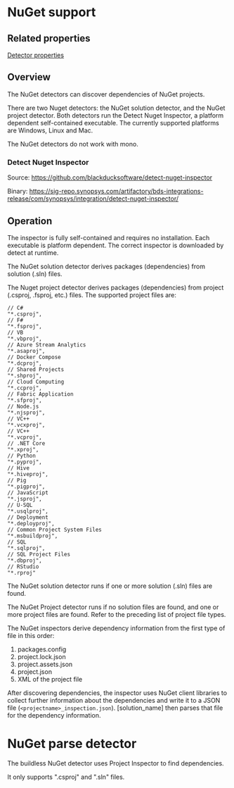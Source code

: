 # NuGet support

## Related properties

[Detector properties](../properties/detectors/nuget.md)

## Overview

The NuGet detectors can discover dependencies of NuGet projects.

There are two Nuget detectors: the NuGet solution detector, and the NuGet project detector. Both detectors run the Detect Nuget Inspector, a platform dependent self-contained executable. The currently supported platforms are Windows, Linux and Mac.

The NuGet detectors do not work with mono.

### Detect Nuget Inspector

Source: https://github.com/blackducksoftware/detect-nuget-inspector

Binary: https://sig-repo.synopsys.com/artifactory/bds-integrations-release/com/synopsys/integration/detect-nuget-inspector/

## Operation

The inspector is fully self-contained and requires no installation. Each executable is platform dependent. The correct inspector is downloaded by detect at runtime.

The NuGet solution detector derives packages (dependencies) from solution (.sln) files.

The Nuget project detector derives packages (dependencies) from project (.csproj, .fsproj, etc.) files. The supported project files are:
````
// C#
"*.csproj",
// F#
"*.fsproj",
// VB
"*.vbproj",
// Azure Stream Analytics
"*.asaproj",
// Docker Compose
"*.dcproj",
// Shared Projects
"*.shproj",
// Cloud Computing
"*.ccproj",
// Fabric Application
"*.sfproj",
// Node.js
"*.njsproj",
// VC++
"*.vcxproj",
// VC++
"*.vcproj",
// .NET Core
"*.xproj",
// Python
"*.pyproj",
// Hive
"*.hiveproj",
// Pig
"*.pigproj",
// JavaScript
"*.jsproj",
// U-SQL
"*.usqlproj",
// Deployment
"*.deployproj",
// Common Project System Files
"*.msbuildproj",
// SQL
"*.sqlproj",
// SQL Project Files
"*.dbproj",
// RStudio
"*.rproj"
````

The NuGet solution detector runs if one or more solution (.sln) files are found.

The NuGet Project detector runs if no solution files are found, and one or more project files are found.  Refer to the preceding list of project file types.

The NuGet inspectors derive dependency information from the first type of file in this order:
1. packages.config
2. project.lock.json
3. project.assets.json
4. project.json
5. XML of the project file

After discovering dependencies, the inspector uses NuGet client libraries to collect further information about the dependencies and write it to a JSON file (`<projectname>_inspection.json`). [solution_name] then parses that file for the dependency information.

# NuGet parse detector

The buildless NuGet detector uses Project Inspector to find dependencies.

It only supports ".csproj" and ".sln" files.
